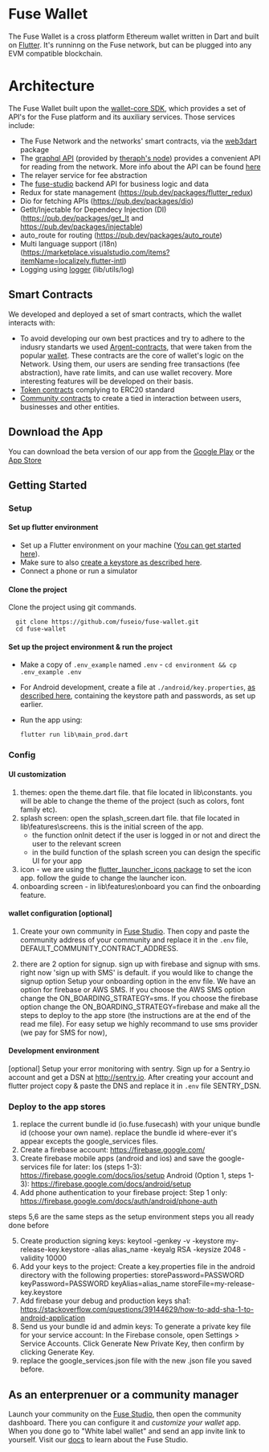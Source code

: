# Fuse Wallet

The Fuse Wallet is a cross platform Ethereum wallet written in Dart and built on [Flutter](https://flutter.dev/). It's runninng on the Fuse network, but can be plugged into any EVM compatible blockchain.

# Architecture

The Fuse Wallet built upon the [wallet-core SDK](https://github.com/fuseio/wallet_core), which provides a set of API's for the Fuse platform and its auxiliary services. Those services include:
- The Fuse Network and the networks' smart contracts, via the [web3dart](https://github.com/simolus3/web3dart) package
- The [graphql API](https://graph.fuse.io/subgraphs/name/fuseio/fuse/graphql) (provided by [theraph's node](https://thegraph.com/)) provides a convenient API for reading from the network. More info about the API can be found [here](https://github.com/fuseio/fuse-graph)
- The relayer service for fee abstraction
- The [fuse-studio](https://github.com/fuseio/fuse-studio) backend API for business logic and data
- Redux for state management (https://pub.dev/packages/flutter_redux)
- Dio for fetching APIs (https://pub.dev/packages/dio)
- GetIt/Injectable for Dependecy Injection (DI) (https://pub.dev/packages/get_It and https://pub.dev/packages/injectable)
- auto_route for routing (https://pub.dev/packages/auto_route)
- Multi language support (i18n)(https://marketplace.visualstudio.com/items?itemName=localizely.flutter-intl)
- Logging using [logger](https://pub.dev/packages/logger "logger") (lib/utils/log)

## Smart Contracts

We developed and deployed a set of smart contracts, which the wallet interacts with:
- To avoid developing our own best practices and try to adhere to the indusry standarts we used [Argent-contracts](https://github.com/fuseio/argent-contracts), that were taken from the popular [wallet](https://www.argent.xyz/). These contracts are the core of wallet's logic on the Network. Using them, our users are sending free transactions (fee abstraction), have rate limits, and can use wallet recovery. More interesting features will be developed on their basis.
- [Token contracts](https://github.com/fuseio/fuse-studio/tree/master/contracts/token-factory) complying to ERC20 standard
- [Community contracts](https://github.com/fuseio/fuse-studio/tree/master/contracts/entities) to create a tied in interaction between users, businesses and other entities.

## Download the App

You can download the beta version of our app from the [Google Play](https://play.google.com/store/apps/details?id=io.fuse.fusecash&hl=en) or the [App Store](https://apps.apple.com/us/app/fuse-wallet/id1491783654?ls=1)

## Getting Started

### Setup

#### Set up flutter environment
- Set up a Flutter environment on your machine ([You can get started here](https://flutter.dev/docs/get-started/install)).
- Make sure to also [create a keystore as described here](https://flutter.dev/docs/deployment/android).
- Connect a phone or run a simulator

#### Clone the project
Clone the project using git commands.

      git clone https://github.com/fuseio/fuse-wallet.git
      cd fuse-wallet

#### Set up the project environment & run the project
- Make a copy of `.env_example` named `.env` - `cd environment && cp .env_example .env`
- For Android development, create a file at `./android/key.properties`, [as described here](https://flutter.dev/docs/deployment/android), containing the keystore path and passwords, as set up earlier.
- Run the app using:

      flutter run lib\main_prod.dart

### Config
#### UI customization
1. themes:
open the theme.dart file. that file located in lib\constants.
you will be able to change the theme of the project (such as colors, font family etc).
2. splash screen:
open the splash_screen.dart file. that file located in lib\features\screens. this is the initial screen of the app.
    - the function onInit detect if the user is logged in or not and direct the user to the relevant screen
    - in the build function of the splash screen you can design the specific UI for your app
3. icon - we are using the [flutter_launcher_icons package](https://pub.dev/packages/flutter_launcher_icons)  to set the icon app. follow the guide to change the launcher icon.
4. onboarding screen - in lib\features\onboard you can find the onboarding feature.

#### wallet configuration [optional]
1. Create your own community in [Fuse Studio](https://studio.fuse.io/). Then copy and paste the community address of your community and replace it in the `.env` file, DEFAULT_COMMUNITY_CONTRACT_ADDRESS.

2. there are 2 option for signup. sign up with firebase and signup with sms. right now 'sign up with SMS' is default.
if you would like to change the signup option Setup your onboarding option in the env file. We have an option for firebase or AWS SMS. If you choose the AWS SMS option change the ON_BOARDING_STRATEGY=sms. If you choose the firebase option change the ON_BOARDING_STRATEGY=firebase and make all the steps to deploy to the app store (the instructions are at the end of the read me file).
For easy setup we highly recommand to use sms provider (we pay for SMS for now),

#### Development environment
[optional] Setup your error monitoring with sentry.  Sign up for a Sentry.io account and get a DSN at http://sentry.io. After creating your account and flutter project copy & paste the DNS and replace it in `.env` file SENTRY_DSN.

### Deploy to the app stores
1. replace the current bundle id (io.fuse.fusecash) with your unique bundle id (choose your own name). replace the bundle id where-ever it's appear excepts the google_services files.
2. Create a firebase account: https://firebase.google.com/
3. Create firebase mobile apps (android and ios) and save the google-services file for later:
Ios (steps 1-3): https://firebase.google.com/docs/ios/setup
Android (Option 1, steps 1-3): https://firebase.google.com/docs/android/setup
4. Add phone authentication to your firebase project:
Step 1 only: https://firebase.google.com/docs/auth/android/phone-auth

steps 5,6 are the same steps as the setup environment steps you all ready done before

5. Create production signing keys:
keytool -genkey -v -keystore my-release-key.keystore -alias alias_name -keyalg RSA -keysize 2048 -validity 10000
6. Add your keys to the project:
Create a key.properties file in the android directory with the following properties:
storePassword=PASSWORD
keyPassword=PASSWORD
keyAlias=alias_name
storeFile=my-release-key.keystore
7. Add firebase your debug and production keys sha1:
https://stackoverflow.com/questions/39144629/how-to-add-sha-1-to-android-application
8. Send us your bundle id and admin keys:
To generate a private key file for your service account:
In the Firebase console, open Settings > Service Accounts.
Click Generate New Private Key, then confirm by clicking Generate Key.
9. replace the google_services.json file with the new .json file you saved before.



## As an enterprenuer or a community manager
Launch your community on the [Fuse Studio](https://studio.fuse.io/), then open the community dashboard. There you can configure it and *customize your wallet* app. When you done go to "White label wallet" and send an app invite link to yourself. Visit our [docs](https://docs.fuse.io/the-fuse-studio/overview) to learn about the Fuse Studio.